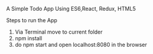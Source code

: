 A Simple Todo App Using ES6,React, Redux, HTML5

Steps to run the App

1) Via Terminal move to current folder
2) npm install
3) do npm start and open localhost:8080 in the browser
